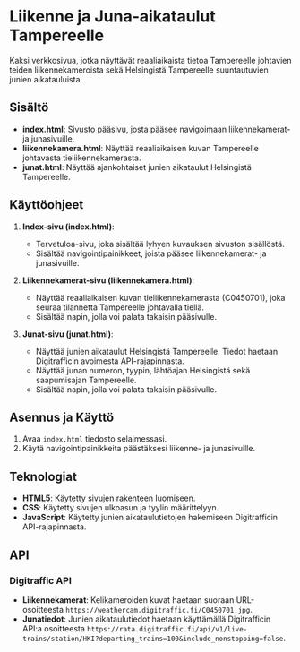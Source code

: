 # Liikenne ja Juna-aikataulut Tampereelle

Kaksi verkkosivua, jotka näyttävät reaaliaikaista tietoa Tampereelle johtavien teiden liikennekameroista sekä Helsingistä Tampereelle suuntautuvien junien aikatauluista.

## Sisältö

- **index.html**: Sivusto pääsivu, josta pääsee navigoimaan liikennekamerat- ja junasivuille.
- **liikennekamera.html**: Näyttää reaaliaikaisen kuvan Tampereelle johtavasta tieliikennekamerasta.
- **junat.html**: Näyttää ajankohtaiset junien aikataulut Helsingistä Tampereelle.

## Käyttöohjeet

1. **Index-sivu (index.html)**:
   - Tervetuloa-sivu, joka sisältää lyhyen kuvauksen sivuston sisällöstä.
   - Sisältää navigointipainikkeet, joista pääsee liikennekamerat- ja junasivuille.

2. **Liikennekamerat-sivu (liikennekamera.html)**:
   - Näyttää reaaliaikaisen kuvan tieliikennekamerasta (C0450701), joka seuraa tilannetta Tampereelle johtavalla tiellä.
   - Sisältää napin, jolla voi palata takaisin pääsivulle.

3. **Junat-sivu (junat.html)**:
   - Näyttää junien aikataulut Helsingistä Tampereelle. Tiedot haetaan Digitrafficin avoimesta API-rajapinnasta.
   - Näyttää junan numeron, tyypin, lähtöajan Helsingistä sekä saapumisajan Tampereelle.
   - Sisältää napin, jolla voi palata takaisin pääsivulle.

## Asennus ja Käyttö

1. Avaa `index.html` tiedosto selaimessasi.
2. Käytä navigointipainikkeita päästäksesi liikenne- ja junasivuille.

## Teknologiat

- **HTML5**: Käytetty sivujen rakenteen luomiseen.
- **CSS**: Käytetty sivujen ulkoasun ja tyylin määrittelyyn.
- **JavaScript**: Käytetty junien aikataulutietojen hakemiseen Digitrafficin API-rajapinnasta.

## API

### Digitraffic API

- **Liikennekamerat**: Kelikameroiden kuvat haetaan suoraan URL-osoitteesta `https://weathercam.digitraffic.fi/C0450701.jpg`.
- **Junatiedot**: Junien aikataulutiedot haetaan käyttämällä Digitrafficin API:a osoitteesta `https://rata.digitraffic.fi/api/v1/live-trains/station/HKI?departing_trains=100&include_nonstopping=false`.
